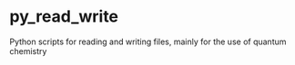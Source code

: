 # py_read_write
Python scripts for reading and writing files, mainly for the use of quantum chemistry
